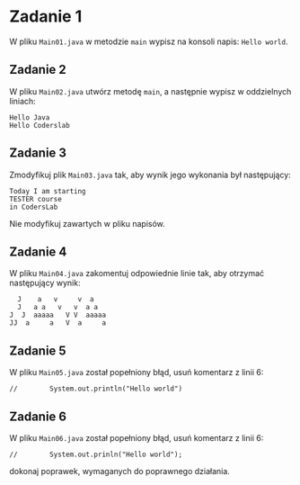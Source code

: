 # Zadanie 1

W pliku `Main01.java` w metodzie `main` wypisz na konsoli napis:
`Hello world`.

## Zadanie 2

W pliku `Main02.java` utwórz metodę `main`, a następnie wypisz w oddzielnych liniach:

```plaintext
Hello Java
Hello Coderslab
```

## Zadanie 3

Zmodyfikuj plik `Main03.java` tak, aby wynik jego wykonania był następujący: 

```plaintext
Today I am starting
TESTER course
in CodersLab
```

Nie modyfikuj zawartych w pliku napisów.

## Zadanie 4

W pliku `Main04.java` zakomentuj odpowiednie linie tak, aby otrzymać następujący wynik:

```
  J    a   v     v  a 
  J   a a   v   v  a a
J  J  aaaaa   V V  aaaaa
JJ  a     a   V  a     a
```

## Zadanie 5

W pliku `Main05.java` został popełniony błąd,
usuń komentarz z linii 6:

```
//        System.out.println("Hello world")
```

## Zadanie 6

W pliku `Main06.java` został popełniony błąd,
usuń komentarz z linii 6:

```
//        System.out.prinln("Hello world");
```

dokonaj poprawek, wymaganych do poprawnego działania.
